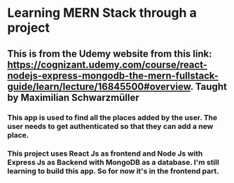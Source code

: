 # Learning MERN Stack through a project 
## This is from the Udemy website from this link: https://cognizant.udemy.com/course/react-nodejs-express-mongodb-the-mern-fullstack-guide/learn/lecture/16845500#overview. Taught by Maximilian Schwarzmüller
### This app is used to find all the places added by the user. The user needs to get authenticated so that they can add a new place.

### This project uses React Js as frontend and Node Js with Express Js as Backend with MongoDB as a database. I'm still learning to build this app. So for now it's in the frontend part. 
